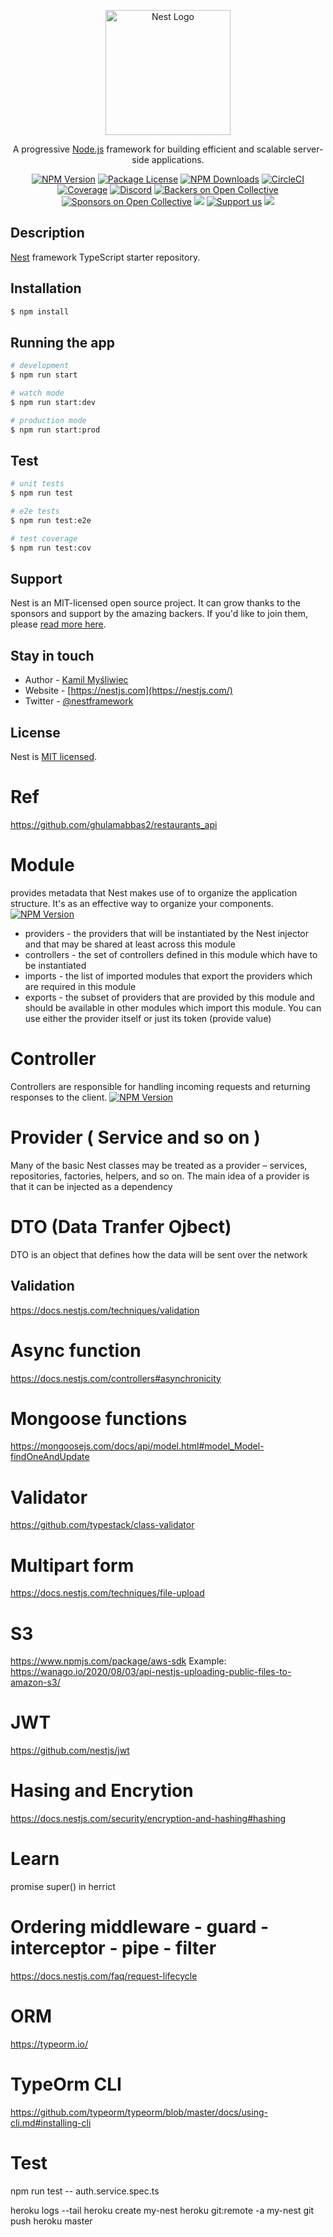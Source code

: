 <p align="center">
  <a href="http://nestjs.com/" target="blank"><img src="https://nestjs.com/img/logo-small.svg" width="200" alt="Nest Logo" /></a>
</p>

[circleci-image]: https://img.shields.io/circleci/build/github/nestjs/nest/master?token=abc123def456
[circleci-url]: https://circleci.com/gh/nestjs/nest

  <p align="center">A progressive <a href="http://nodejs.org" target="_blank">Node.js</a> framework for building efficient and scalable server-side applications.</p>
    <p align="center">
<a href="https://www.npmjs.com/~nestjscore" target="_blank"><img src="https://img.shields.io/npm/v/@nestjs/core.svg" alt="NPM Version" /></a>
<a href="https://www.npmjs.com/~nestjscore" target="_blank"><img src="https://img.shields.io/npm/l/@nestjs/core.svg" alt="Package License" /></a>
<a href="https://www.npmjs.com/~nestjscore" target="_blank"><img src="https://img.shields.io/npm/dm/@nestjs/common.svg" alt="NPM Downloads" /></a>
<a href="https://circleci.com/gh/nestjs/nest" target="_blank"><img src="https://img.shields.io/circleci/build/github/nestjs/nest/master" alt="CircleCI" /></a>
<a href="https://coveralls.io/github/nestjs/nest?branch=master" target="_blank"><img src="https://coveralls.io/repos/github/nestjs/nest/badge.svg?branch=master#9" alt="Coverage" /></a>
<a href="https://discord.gg/G7Qnnhy" target="_blank"><img src="https://img.shields.io/badge/discord-online-brightgreen.svg" alt="Discord"/></a>
<a href="https://opencollective.com/nest#backer" target="_blank"><img src="https://opencollective.com/nest/backers/badge.svg" alt="Backers on Open Collective" /></a>
<a href="https://opencollective.com/nest#sponsor" target="_blank"><img src="https://opencollective.com/nest/sponsors/badge.svg" alt="Sponsors on Open Collective" /></a>
  <a href="https://paypal.me/kamilmysliwiec" target="_blank"><img src="https://img.shields.io/badge/Donate-PayPal-ff3f59.svg"/></a>
    <a href="https://opencollective.com/nest#sponsor"  target="_blank"><img src="https://img.shields.io/badge/Support%20us-Open%20Collective-41B883.svg" alt="Support us"></a>
  <a href="https://twitter.com/nestframework" target="_blank"><img src="https://img.shields.io/twitter/follow/nestframework.svg?style=social&label=Follow"></a>
</p>
  <!--[![Backers on Open Collective](https://opencollective.com/nest/backers/badge.svg)](https://opencollective.com/nest#backer)
  [![Sponsors on Open Collective](https://opencollective.com/nest/sponsors/badge.svg)](https://opencollective.com/nest#sponsor)-->

## Description

[Nest](https://github.com/nestjs/nest) framework TypeScript starter repository.

## Installation

```bash
$ npm install
```

## Running the app

```bash
# development
$ npm run start

# watch mode
$ npm run start:dev

# production mode
$ npm run start:prod
```

## Test

```bash
# unit tests
$ npm run test

# e2e tests
$ npm run test:e2e

# test coverage
$ npm run test:cov
```

## Support

Nest is an MIT-licensed open source project. It can grow thanks to the sponsors and support by the amazing backers. If you'd like to join them, please [read more here](https://docs.nestjs.com/support).

## Stay in touch

- Author - [Kamil Myśliwiec](https://kamilmysliwiec.com)
- Website - [https://nestjs.com](https://nestjs.com/)
- Twitter - [@nestframework](https://twitter.com/nestframework)

## License

Nest is [MIT licensed](LICENSE).

# Ref
https://github.com/ghulamabbas2/restaurants_api


# Module

provides metadata that Nest makes use of to organize the application structure. It's  as an effective way to organize your components.
<a href="https://docs.nestjs.com/modules" target="_blank"><img src="https://docs.nestjs.com/assets/Modules_1.png" alt="NPM Version" /></a>

- providers	- the providers that will be instantiated by the Nest injector and that may be shared at least across this module
- controllers	- the set of controllers defined in this module which have to be instantiated
- imports	- the list of imported modules that export the providers which are required in this module
- exports	- the subset of providers that are provided by this module and should be available in other modules which import this module. You can use either the provider itself or just its token (provide value)

# Controller

Controllers are responsible for handling incoming requests and returning responses to the client.
<a href="https://docs.nestjs.com/controllers" target="_blank"><img src="https://docs.nestjs.com//assets/Controllers_1.png" alt="NPM Version" /></a>

# Provider ( Service and so on )

Many of the basic Nest classes may be treated as a provider – services, repositories, factories, helpers, and so on. The main idea of a provider is that it can be injected as a dependency


# DTO (Data Tranfer Ojbect)
DTO is an object that defines how the data will be sent over the network

## Validation
https://docs.nestjs.com/techniques/validation


# Async function
https://docs.nestjs.com/controllers#asynchronicity


# Mongoose functions
https://mongoosejs.com/docs/api/model.html#model_Model-findOneAndUpdate


# Validator
https://github.com/typestack/class-validator


# Multipart form
https://docs.nestjs.com/techniques/file-upload


# S3 
https://www.npmjs.com/package/aws-sdk
Example: https://wanago.io/2020/08/03/api-nestjs-uploading-public-files-to-amazon-s3/


# JWT
https://github.com/nestjs/jwt

# Hasing and Encrytion
https://docs.nestjs.com/security/encryption-and-hashing#hashing



# Learn
promise
super() in herrict 


# Ordering middleware - guard - interceptor - pipe - filter

https://docs.nestjs.com/faq/request-lifecycle


# ORM 
https://typeorm.io/

# TypeOrm CLI
https://github.com/typeorm/typeorm/blob/master/docs/using-cli.md#installing-cli


# Test

npm run test -- auth.service.spec.ts



heroku logs --tail
heroku create my-nest
heroku git:remote -a my-nest
git push heroku master